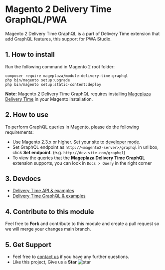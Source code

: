 # Magento 2 Delivery Time GraphQL/PWA

Magento 2 Delivery Time GraphQL is a part of Delivery Time extension that add GraphQL features, this support for PWA Studio.
## 1. How to install

Run the following command in Magento 2 root folder:

```
composer require mageplaza/module-delivery-time-graphql
php bin/magento setup:upgrade
php bin/magento setup:static-content:deploy
```

**Note:**
Magento 2 Delivery Time GraphQL requires installing [Mageplaza Delivery Time](https://www.mageplaza.com/magento-2-delivery-time-extension/) in your Magento installation.

## 2. How to use

To perform GraphQL queries in Magento, please do the following requirements:

- Use Magento 2.3.x or higher. Set your site to [developer mode](https://www.mageplaza.com/devdocs/enable-disable-developer-mode-magento-2.html).
- Set GraphQL endpoint as `http://<magento2-server>/graphql` in url box, click **Set endpoint**. 
(e.g. `http://dev.site.com/graphql`)
- To view the queries that the **Mageplaza Delivery Time GraphQL** extension supports, you can look in `Docs > Query` in the right corner

## 3. Devdocs

- [Delivery Time API & examples](https://documenter.getpostman.com/view/10589000/TVYM4FYa)
- [Delivery Time GraphQL & examples](https://documenter.getpostman.com/view/10589000/SzYXWeR9?version=latest)


## 4. Contribute to this module

Feel free to **Fork** and contribute to this module and create a pull request so we will merge your changes main branch.

## 5. Get Support

- Feel free to [contact us](https://www.mageplaza.com/contact.html) if you have any further questions.
- Like this project, Give us a **Star** ![star](https://i.imgur.com/S8e0ctO.png)

